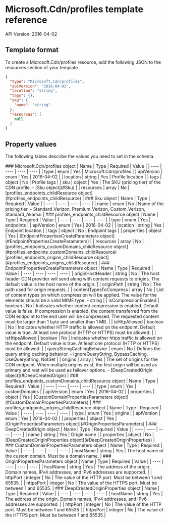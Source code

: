 # Microsoft.Cdn/profiles template reference
API Version: 2016-04-02
## Template format

To create a Microsoft.Cdn/profiles resource, add the following JSON to the resources section of your template.

```json
{
  "type": "Microsoft.Cdn/profiles",
  "apiVersion": "2016-04-02",
  "location": "string",
  "tags": {},
  "sku": {
    "name": "string"
  },
  "resources": [
    null
  ]
}
```
## Property values

The following tables describe the values you need to set in the schema.

<a id="Microsoft.Cdn/profiles" />
### Microsoft.Cdn/profiles object
|  Name | Type | Required | Value |
|  ---- | ---- | ---- | ---- |
|  type | enum | Yes | Microsoft.Cdn/profiles |
|  apiVersion | enum | Yes | 2016-04-02 |
|  location | string | Yes | Profile location |
|  tags | object | No | Profile tags |
|  sku | object | Yes | The SKU (pricing tier) of the CDN profile. - [Sku object](#Sku) |
|  resources | array | No | [profiles_endpoints_childResource object](#profiles_endpoints_childResource) |


<a id="Sku" />
### Sku object
|  Name | Type | Required | Value |
|  ---- | ---- | ---- | ---- |
|  name | enum | No | Name of the pricing tier. - Standard_Verizon, Premium_Verizon, Custom_Verizon, Standard_Akamai |


<a id="profiles_endpoints_childResource" />
### profiles_endpoints_childResource object
|  Name | Type | Required | Value |
|  ---- | ---- | ---- | ---- |
|  type | enum | Yes | endpoints |
|  apiVersion | enum | Yes | 2016-04-02 |
|  location | string | Yes | Endpoint location |
|  tags | object | No | Endpoint tags |
|  properties | object | Yes | [EndpointPropertiesCreateParameters object](#EndpointPropertiesCreateParameters) |
|  resources | array | No | [profiles_endpoints_customDomains_childResource object](#profiles_endpoints_customDomains_childResource) [profiles_endpoints_origins_childResource object](#profiles_endpoints_origins_childResource) |


<a id="EndpointPropertiesCreateParameters" />
### EndpointPropertiesCreateParameters object
|  Name | Type | Required | Value |
|  ---- | ---- | ---- | ---- |
|  originHostHeader | string | No | The host header CDN provider will send along with content requests to origins. The default value is the host name of the origin. |
|  originPath | string | No | The path used for origin requests. |
|  contentTypesToCompress | array | No | List of content types on which compression will be applied. The value for the elements should be a valid MIME type. - string |
|  isCompressionEnabled | boolean | No | Indicates whether content compression is enabled. Default value is false. If compression is enabled, the content transferred from the CDN endpoint to the end user will be compressed. The requested content must be larger than 1 byte and smaller than 1 MB. |
|  isHttpAllowed | boolean | No | Indicates whether HTTP traffic is allowed on the endpoint. Default value is true. At least one protocol (HTTP or HTTPS) must be allowed. |
|  isHttpsAllowed | boolean | No | Indicates whether https traffic is allowed on the endpoint. Default value is true. At least one protocol (HTTP or HTTPS) must be allowed. |
|  queryStringCachingBehavior | enum | No | Defines the query string caching behavior. - IgnoreQueryString, BypassCaching, UseQueryString, NotSet |
|  origins | array | Yes | The set of origins for the CDN endpoint. When multiple origins exist, the first origin will be used as primary and rest will be used as failover options. - [DeepCreatedOrigin object](#DeepCreatedOrigin) |


<a id="profiles_endpoints_customDomains_childResource" />
### profiles_endpoints_customDomains_childResource object
|  Name | Type | Required | Value |
|  ---- | ---- | ---- | ---- |
|  type | enum | Yes | customDomains |
|  apiVersion | enum | Yes | 2016-04-02 |
|  properties | object | Yes | [CustomDomainPropertiesParameters object](#CustomDomainPropertiesParameters) |


<a id="profiles_endpoints_origins_childResource" />
### profiles_endpoints_origins_childResource object
|  Name | Type | Required | Value |
|  ---- | ---- | ---- | ---- |
|  type | enum | Yes | origins |
|  apiVersion | enum | Yes | 2016-04-02 |
|  properties | object | Yes | [OriginPropertiesParameters object](#OriginPropertiesParameters) |


<a id="DeepCreatedOrigin" />
### DeepCreatedOrigin object
|  Name | Type | Required | Value |
|  ---- | ---- | ---- | ---- |
|  name | string | Yes | Origin name |
|  properties | object | No | [DeepCreatedOriginProperties object](#DeepCreatedOriginProperties) |


<a id="CustomDomainPropertiesParameters" />
### CustomDomainPropertiesParameters object
|  Name | Type | Required | Value |
|  ---- | ---- | ---- | ---- |
|  hostName | string | Yes | The host name of the custom domain. Must be a domain name. |


<a id="OriginPropertiesParameters" />
### OriginPropertiesParameters object
|  Name | Type | Required | Value |
|  ---- | ---- | ---- | ---- |
|  hostName | string | Yes | The address of the origin. Domain names, IPv4 addresses, and IPv6 addresses are supported. |
|  httpPort | integer | No | The value of the HTTP port. Must be between 1 and 65535. |
|  httpsPort | integer | No | The value of the HTTPS port. Must be between 1 and 65535. |


<a id="DeepCreatedOriginProperties" />
### DeepCreatedOriginProperties object
|  Name | Type | Required | Value |
|  ---- | ---- | ---- | ---- |
|  hostName | string | Yes | The address of the origin. Domain names, IPv4 addresses, and IPv6 addresses are supported. |
|  httpPort | integer | No | The value of the HTTP port. Must be between 1 and 65535 |
|  httpsPort | integer | No | The value of the HTTPS port. Must be between 1 and 65535 |


